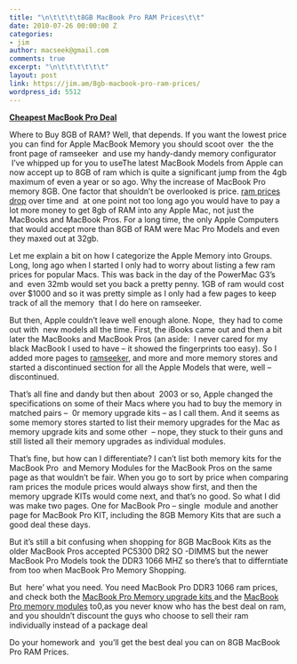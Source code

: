 ```yaml
---
title: "\n\t\t\t\t8GB MacBook Pro RAM Prices\t\t"
date: 2010-07-26 00:00:00 Z
categories:
- jim
author: macseek@gmail.com
comments: true
excerpt: "\n\t\t\t\t\t\t"
layout: post
link: https://jim.am/8gb-macbook-pro-ram-prices/
wordpress_id: 5512
---
```


**[Cheapest MacBook Pro Deal](http://www.amazon.com/gp/product/B002QQ8H8I/ref=as_li_ss_tl?ie=UTF8&tag=ramseeker-20&linkCode=as2&camp=1789&creative=390957&creativeASIN=B002QQ8H8I)**




Where to Buy 8GB of RAM? Well, that depends. If you want the lowest price you can find for Apple MacBook Memory you should scoot over  the the front page of ramseeker  and use my handy-dandy memory configurator  I’ve whipped up for you to useThe latest MacBook Models from Apple can now accept up to 8GB of ram which is quite a significant jump from the 4gb maximum of even a year or so ago. Why the increase of MacBook Pro memory 8GB. One factor that shouldn’t be overlooked is price. [ram prices drop](http://www.jim.am) over time and  at one point not too long ago you would have to pay a lot more money to get 8gb of RAM into any Apple Mac, not just the MacBooks and MacBook Pros. For a long time, the only Apple Computers that would accept more than 8GB of RAM were Mac Pro Models and even they maxed out at 32gb.




Let me explain a bit on how I categorize the Apple Memory into Groups. Long, long ago when I started I only had to worry about listing a few ram prices for popular Macs. This was back in the day of the PowerMac G3’s and  even 32mb would set you back a pretty penny. 1GB of ram would cost over $1000 and so it was pretty simple as I only had a few pages to keep track of all the memory  that I do here on ramseeker.




But then, Apple couldn’t leave well enough alone. Nope,  they had to come out with  new models all the time. First, the iBooks came out and then a bit later the MacBooks and MacBook Pros (an aside:  I never cared for my black MacBook I used to have – it showed the fingerprints too easy). So I added more pages to [ramseeker](http://www.jim.am), and more and more memory stores and started a discontinued section for all the Apple Models that were, well – discontinued.




That’s all fine and dandy but then about  2003 or so, Apple changed the specifications on some of their Macs where you had to buy the memory in matched pairs –  0r memory upgrade kits – as I call them. And it seems as some memory stores started to list their memory upgrades for the Mac as memory upgrade kits and some other  – nope, they stuck to their guns and still listed all their memory upgrades as individual modules.




That’s fine, but how can I differentiate? I can’t list both memory kits for the MacBook Pro  and Memory Modules for the MacBook Pros on the same page as that wouldn’t be fair. When you go to sort by price when comparing ram prices the module prices would always show first, and then the memory upgrade KITs would come next, and that’s no good. So what I did was make two pages. One for MacBook Pro – single  module and another page for MacBook Pro KIT, including the 8GB Memory Kits that are such a good deal these days.




But it’s still a bit confusing when shopping for 8GB MacBook Kits as the older MacBook Pros accepted PC5300 DR2 SO -DIMMS but the newer MacBook Pro Models took the DDR3 1066 MHZ so there’s that to differntiate from too when MacBook Pro Memory Shopping.




But  here’ what you need. You need MacBook Pro DDR3 1066 ram prices, and check both the [MacBook Pro Memory upgrade kits ](http://www.jim.am/memory/MacBook_Pro_KITS_(1066_DDR3)/)and the [MacBook Pro memory modules](http://www.jim.am/memory/MacBook_Pro_(1066_DDR3)/) to0,as you never know who has the best deal on ram, and you shouldn’t discount the guys who choose to sell their ram individually instead of a package deal




Do your homework and  you’ll get the best deal you can on 8GB MacBook Pro RAM Prices.


		
